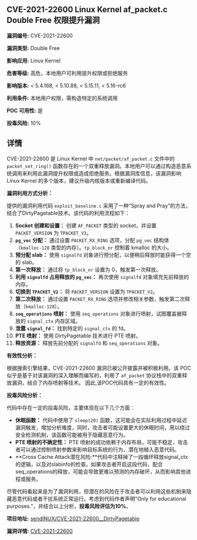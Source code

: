 ## CVE-2021-22600 Linux Kernel af_packet.c Double Free 权限提升漏洞

**漏洞编号:** CVE-2021-22600

**漏洞类型:** Double Free

**影响应用:** Linux Kernel

**危害等级:** 高危，本地用户可利用提升权限或拒绝服务

**影响版本:** < 5.4.168, < 5.10.88, < 5.15.11, < 5.16-rc6

**利用条件:** 本地用户权限，需构造特定的系统调用

**POC 可用性:** 是

**投毒风险:** 10%

## 详情

CVE-2021-22600 是 Linux Kernel 中 `net/packet/af_packet.c` 文件中的 `packet_set_ring()` 函数存在的一个双重释放漏洞。本地用户可以通过构造恶意系统调用来利用此漏洞提升权限或造成拒绝服务。根据漏洞库信息，该漏洞影响 Linux Kernel 的多个版本，建议升级内核版本或重新编译代码。 

**漏洞利用方式分析：**

提供的漏洞利用代码 `exploit_baseline.c` 采用了一种“Spray and Pray”的方法，结合了DirtyPagetable技术。该代码的利用流程如下：

1.  **Socket 创建和设置：** 创建 `AF_PACKET` 类型的 socket，并设置 `PACKET_VERSION` 为 `TPACKET_V3`。
2.  **`pg_vec` 分配：** 通过设置 `PACKET_RX_RING` 选项，分配 `pg_vec` 结构体（`kmalloc-128` 类型的内存）。`tp_block_nr` 控制着 kmalloc 的大小。
3.  **预分配 slab：** 使用 `signalfd` 对象进行预分配，以便稍后释放时能获得一个空的 slab。
4.  **第一次释放：** 通过将 `tp_block_nr` 设置为 0，触发第一次释放。
5.  **利用 `signalfd` 占用释放的 `pg_vec`：** 再次使用 `signalfd` 对象填充先前释放的内存。
6.  **切换到 `TPACKET_V2`：** 将 `PACKET_VERSION` 设置为 `TPACKET_V2`。
7.  **第二次释放：** 通过设置 `PACKET_RX_RING` 选项并修改相关参数，触发第二次释放（`kmalloc-128`）。
8.  **`seq_operations` 喷射：** 使用 `seq_operations` 对象进行喷射，试图覆盖被释放的 `signal_ctx` 内存区域。
9.  **泄露 `signal_fd`：** 找到特定的 `signal_ctx` 的 fd。
10. **PTE 喷射：** 使用 DirtyPagetable 技术进行 PTE 喷射。
11. **释放资源：** 释放先前分配的 `signalfd` 和 `seq_operations` 对象。

**有效性分析：**

根据搜索引擎结果，CVE-2021-22600 漏洞已被公开披露并被积极利用。该 POC 似乎是基于对该漏洞的深入理解而编写的，利用了 `af_packet` 协议栈中的双重释放漏洞，结合了内存喷射等技术。 因此,该POC代码具有一定的有效性。

**投毒风险分析：**

代码中存在一定的投毒风险，主要体现在以下几个方面：

*   **休眠函数：** 代码中使用了 `sleep(20)` 函数，这可能会在实际利用过程中延迟漏洞触发，增加分析难度，同时，攻击者可能设置更大的休眠时间，用以绕过安全检测机制，该函数可能被用于隐藏恶意行为。
*   **PTE 喷射的不确定性：** PTE 喷射的成功依赖于内存布局，可能不稳定，攻击者可以通过控制喷射参数来影响目标系统的行为，潜在地植入恶意代码。
*   **Cross Cache Attack潜在风险:**代码中注释掉了一段循环释放signal_ctx的逻辑，以及对slabinfo的检查。如果攻击者开启这段代码，配合seq_operations的释放，可能会导致更难以预测的内存破坏，从而影响其他进程或服务。

尽管代码看起来是为了漏洞利用，但潜在的风险在于攻击者可以利用这些机制来隐藏恶意代码或者干扰系统正常运行。考虑到代码作者声明“Only for educational purposes.”，并结合以上分析，**投毒风险评估为10%**。

**项目地址:** [sendINUX/CVE-2021-22600__DirtyPagetable](https://github.com/sendINUX/CVE-2021-22600__DirtyPagetable)

**漏洞详情:** [CVE-2021-22600](https://nvd.nist.gov/vuln/detail/CVE-2021-22600)